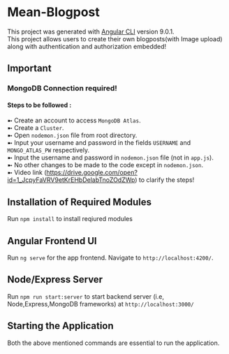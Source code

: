 # Mean-Blogpost
This project was generated with [Angular CLI](https://github.com/angular/angular-cli) version 9.0.1.<br>This project allows users to create their own blogposts(with Image upload) along with authentication and authorization embedded!

## Important
### MongoDB Connection required!<br>
#### Steps to be followed :<br>
➼ Create an account to access `MongoDB Atlas`.<br>
➼ Create a `Cluster`.<br>
➼ Open `nodemon.json` file from root directory.<br>
➼ Input your username and password in the fields `USERNAME` and `MONGO_ATLAS_PW` respectively.<br>
➼ Input the username and password in `nodemon.json` file (not in `app.js`).<br>
➼ No other changes to be made to the code except in `nodemon.json`.<br>
➼ Video link (https://drive.google.com/open?id=1_JcpyFaVRV9etKrEHbDelabTnoZOdZWp) to clarify the steps!

## Installation of Required Modules
Run `npm install` to install reqiured modules

## Angular Frontend UI
Run `ng serve` for the app frontend. Navigate to `http://localhost:4200/`.

## Node/Express Server
Run `npm run start:server` to start backend server (i.e, Node,Express,MongoDB frameworks) at `http://localhost:3000/`

## Starting the Application 
Both the above mentioned commands are essential to run the application.